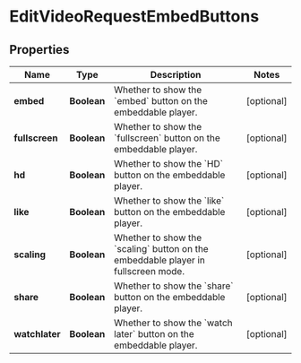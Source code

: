 

# EditVideoRequestEmbedButtons


## Properties

| Name | Type | Description | Notes |
|------------ | ------------- | ------------- | -------------|
|**embed** | **Boolean** | Whether to show the &#x60;embed&#x60; button on the embeddable player. |  [optional] |
|**fullscreen** | **Boolean** | Whether to show the &#x60;fullscreen&#x60; button on the embeddable player. |  [optional] |
|**hd** | **Boolean** | Whether to show the &#x60;HD&#x60; button on the embeddable player. |  [optional] |
|**like** | **Boolean** | Whether to show the &#x60;like&#x60; button on the embeddable player. |  [optional] |
|**scaling** | **Boolean** | Whether to show the &#x60;scaling&#x60; button on the embeddable player in fullscreen mode. |  [optional] |
|**share** | **Boolean** | Whether to show the &#x60;share&#x60; button on the embeddable player. |  [optional] |
|**watchlater** | **Boolean** | Whether to show the &#x60;watch later&#x60; button on the embeddable player. |  [optional] |



